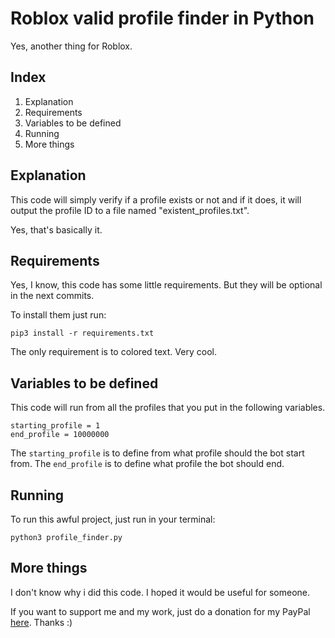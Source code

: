 # Roblox valid profile finder in Python
Yes, another thing for Roblox.

## Index
1. Explanation
2. Requirements
3. Variables to be defined
4. Running
5. More things

## Explanation
This code will simply verify if a profile exists or not and if it does, it will output the profile ID to a file named "existent_profiles.txt". 

Yes, that's basically it.

## Requirements
Yes, I know, this code has some little requirements. But they will be optional in the next commits.

To install them just run:
```
pip3 install -r requirements.txt
```
The only requirement is to colored text. Very cool.

## Variables to be defined
This code will run from all the profiles that you put in the following variables.
```
starting_profile = 1
end_profile = 10000000
```
The ``starting_profile`` is to define from what profile should the bot start from.
The ``end_profile`` is to define what profile the bot should end.

## Running
To run this awful project, just run in your terminal:
```
python3 profile_finder.py
```

## More things
I don't know why i did this code. I hoped it would be useful for someone.

If you want to support me and my work, just do a donation for my PayPal [here](https://paypal.me/dnigamer). Thanks :)